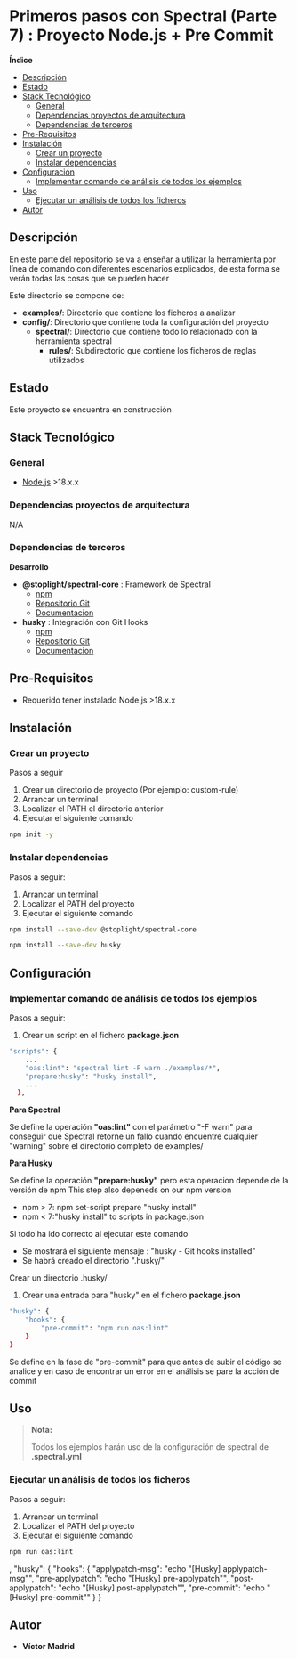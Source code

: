 <h1>Primeros pasos con Spectral (Parte 7) : Proyecto Node.js + Pre Commit</h1>





**Índice**
- [Descripción](#descripción)
- [Estado](#estado)
- [Stack Tecnológico](#stack-tecnológico)
  - [General](#general)
  - [Dependencias proyectos de arquitectura](#dependencias-proyectos-de-arquitectura)
  - [Dependencias de terceros](#dependencias-de-terceros)
- [Pre-Requisitos](#pre-requisitos)
- [Instalación](#instalación)
  - [Crear un proyecto](#crear-un-proyecto)
  - [Instalar dependencias](#instalar-dependencias)
- [Configuración](#configuración)
  - [Implementar comando de análisis de todos los ejemplos](#implementar-comando-de-análisis-de-todos-los-ejemplos)
- [Uso](#uso)
  - [Ejecutar un análisis de todos los ficheros](#ejecutar-un-análisis-de-todos-los-ficheros)
- [Autor](#autor)





## Descripción

En este parte del repositorio se va a enseñar a utilizar la herramienta por línea de comando con diferentes escenarios explicados, de esta forma se verán todas las cosas que se pueden hacer


Este directorio se compone de:

* **examples/**: Directorio que contiene los ficheros a analizar
* **config/**: Directorio que contiene toda la configuración del proyecto
  * **spectral/**: Directorio que contiene todo lo relacionado con la herramienta spectral
    * **rules/**: Subdirectorio que contiene los ficheros de reglas utilizados





## Estado

Este proyecto se encuentra en construcción





## Stack Tecnológico

### General

* [Node.js](https://nodejs.org/es) >18.x.x


### Dependencias proyectos de arquitectura

N/A


### Dependencias de terceros

**Desarrollo**

* **@stoplight/spectral-core** : Framework de Spectral
  * [npm](https://www.npmjs.com/package/@stoplight/spectral-core)
  * [Repositorio Git](https://github.com/stoplightio/spectral)
  * [Documentacion](https://stoplight.io/open-source/spectral)
* **husky** : Integración con Git Hooks
  * [npm](https://www.npmjs.com/package/husky)
  * [Repositorio Git](https://github.com/typicode/husky)
  * [Documentacion](https://typicode.github.io/husky/)





## Pre-Requisitos

* Requerido tener instalado Node.js >18.x.x





## Instalación

### Crear un proyecto

Pasos a seguir

1. Crear un directorio de proyecto (Por ejemplo: custom-rule)
2. Arrancar un terminal
3. Localizar el PATH el directorio anterior
4. Ejecutar el siguiente comando

```bash
npm init -y
```



### Instalar dependencias

Pasos a seguir:

1. Arrancar un terminal
2. Localizar el PATH del proyecto
3. Ejecutar el siguiente comando

```bash
npm install --save-dev @stoplight/spectral-core
```

```bash
npm install --save-dev husky
```




## Configuración


### Implementar comando de análisis de todos los ejemplos

Pasos a seguir:

1. Crear un script en el fichero **package.json**

```bash
"scripts": {
    ...
    "oas:lint": "spectral lint -F warn ./examples/*",
    "prepare:husky": "husky install",
    ...
  },
```

**Para Spectral**

Se define la operación **"oas:lint"** con el parámetro "-F warn" para conseguir que Spectral retorne un fallo cuando encuentre cualquier "warning" sobre el directorio completo de examples/

**Para Husky**

Se define la operación **"prepare:husky"** pero esta operacion depende de la versión de npm
This step also depeneds on our npm version

* npm > 7: npm set-script prepare "husky install"
* npm < 7:"husky install" to scripts in package.json

Si todo ha ido correcto al ejecutar este comando

* Se mostrará el siguiente mensaje : "husky - Git hooks installed"
* Se habrá creado el directorio ".husky/"

Crear un directorio .husky/



1. Crear una entrada para "husky" en el fichero **package.json**

```bash
"husky": {
    "hooks": {
        "pre-commit": "npm run oas:lint"
    }
}
```

Se define en la fase de "pre-commit" para que antes de subir el código se analice y en caso de encontrar un error en el análisis se pare la acción de commit



## Uso

>**Nota:**
>
>Todos los ejemplos harán uso de la configuración de spectral de **.spectral.yml**


### Ejecutar un análisis de todos los ficheros

Pasos a seguir:

1. Arrancar un terminal
2. Localizar el PATH del proyecto
3. Ejecutar el siguiente comando

```bash
npm run oas:lint
```


,
  "husky": {
    "hooks": {
      "applypatch-msg": "echo \"[Husky] applypatch-msg\"",
      "pre-applypatch": "echo \"[Husky] pre-applypatch\"",
      "post-applypatch": "echo \"[Husky] post-applypatch\"",
      "pre-commit": "echo \"[Husky] pre-commit\""
    }
  }


## Autor

* **Víctor Madrid**